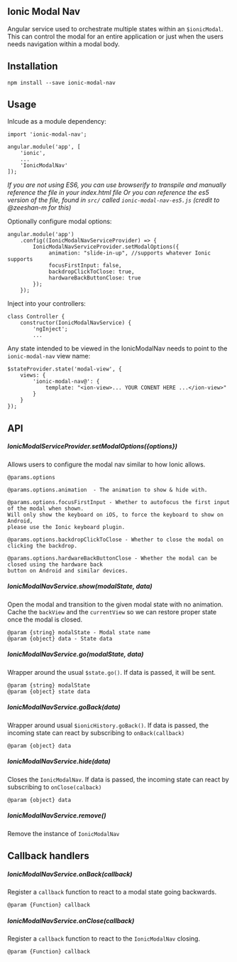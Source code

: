 ## Ionic Modal Nav
Angular service used to orchestrate multiple states within an `$ionicModal`.
This can control the modal for an entire application or just when the users needs navigation within a modal body.

## Installation

`npm install --save ionic-modal-nav`

## Usage
Inlcude as a module dependency:

~~~
import 'ionic-modal-nav';

angular.module('app', [
    'ionic',
    ...
    'IonicModalNav'
]);
~~~

_If you are not using ES6, you can use browserify to transpile and manually reference the file in your index.html file_
_Or you can reference the es5 version of the file, found in `src/` called `ionic-modal-nav-es5.js` (credit to @zeeshan-m for this)_

Optionally configure modal options:

~~~
angular.module('app')
    .config((IonicModalNavServiceProvider) => {
        IonicModalNavServiceProvider.setModalOptions({
             animation: "slide-in-up", //supports whatever Ionic supports
             focusFirstInput: false,
             backdropClickToClose: true,
             hardwareBackButtonClose: true
        });
    });
~~~

Inject into your controllers:

~~~
class Controller {
    constructor(IonicModalNavService) {
        'ngInject';
        ...
~~~

Any state intended to be viewed in the IonicModalNav needs to point to the
`ionic-modal-nav` view name:

~~~
$stateProvider.state('modal-view', {
    views: {
        'ionic-modal-nav@': {
            template: "<ion-view>... YOUR CONENT HERE ...</ion-view>"
        }
    }
});
~~~

## API

##### IonicModalServiceProvider.setModalOptions({options})
Allows users to configure the modal nav similar to how Ionic allows.

~~~
@params.options

@params.options.animation  - The animation to show & hide with.

@params.options.focusFirstInput - Whether to autofocus the first input of the modal when shown.
Will only show the keyboard on iOS, to force the keyboard to show on Android,
please use the Ionic keyboard plugin.

@params.options.backdropClickToClose - Whether to close the modal on clicking the backdrop.

@params.options.hardwareBackButtonClose - Whether the modal can be closed using the hardware back
button on Android and similar devices.
~~~

##### IonicModalNavService.show(modalState, data)
Open the modal and transition to the given modal state with no animation.
Cache the `backView` and the `currentView` so we can restore proper state once
the modal is closed.

 ~~~
@param {string} modalState - Modal state name
@param {object} data - State data
 ~~~

##### IonicModalNavService.go(modalState, data)
Wrapper around the usual `$state.go()`. If data is passed, it will be sent.

~~~
@param {string} modalState
@param {object} state data
~~~

##### IonicModalNavService.goBack(data)
Wrapper around usual `$ionicHistory.goBack()`. If data is passed, the incoming state can react
by subscribing to `onBack(callback)`

`@param {object} data`

##### IonicModalNavService.hide(data)    
Closes the `IonicModalNav`. If data is passed, the incoming state can react by subscribing to
`onClose(calback)`

`@param {object} data`

##### IonicModalNavService.remove()    
Remove the instance of `IonicModalNav`

## Callback handlers

##### IonicModalNavService.onBack(callback)    
Register a `callback` function to react to a modal state going backwards.

`@param {Function} callback`

 ##### IonicModalNavService.onClose(callback)    
Register a `callback` function to react to the `IonicModalNav` closing.

`@param {Function} callback`

